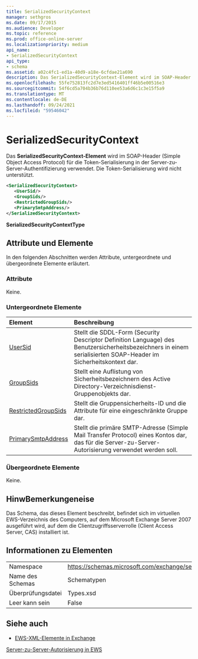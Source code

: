 ```yaml
---
title: SerializedSecurityContext
manager: sethgros
ms.date: 09/17/2015
ms.audience: Developer
ms.topic: reference
ms.prod: office-online-server
ms.localizationpriority: medium
api_name:
- SerializedSecurityContext
api_type:
- schema
ms.assetid: a02c4fc1-ed1a-40d9-a18e-6cfdae21a690
description: Das SerializedSecurityContext-Element wird im SOAP-Header (Simple Object Access Protocol) für die Token-Serialisierung in der Server-zu-Server-Authentifizierung verwendet. Die Token-Serialisierung wird nicht unterstützt.
ms.openlocfilehash: 55fe752813fc2d7e3ed5416401ff46b5e00516e3
ms.sourcegitcommit: 54f6cd5a704b36b76d110ee53a6d6c1c3e15f5a9
ms.translationtype: MT
ms.contentlocale: de-DE
ms.lasthandoff: 09/24/2021
ms.locfileid: "59546042"
---
```

# <a name="serializedsecuritycontext"></a>SerializedSecurityContext

Das **SerializedSecurityContext-Element** wird im SOAP-Header (Simple Object Access Protocol) für die Token-Serialisierung in der Server-zu-Server-Authentifizierung verwendet. Die Token-Serialisierung wird nicht unterstützt. 
  
```xml
<SerializedSecurityContext>
   <UserSid/>
   <GroupSids/>
   <RestrictedGroupSids/>
   <PrimarySmtpAddress/>
</SerializedSecurityContext>
```

 **SerializedSecurityContextType**
## <a name="attributes-and-elements"></a>Attribute und Elemente

In den folgenden Abschnitten werden Attribute, untergeordnete und übergeordnete Elemente erläutert.
  
### <a name="attributes"></a>Attribute

Keine.
  
### <a name="child-elements"></a>Untergeordnete Elemente

|**Element**|**Beschreibung**|
|:-----|:-----|
|[UserSid](usersid.md) <br/> |Stellt die SDDL-Form (Security Descriptor Definition Language) des Benutzersicherheitsbezeichners in einem serialisierten SOAP-Header im Sicherheitskontext dar.  <br/> |
|[GroupSids](groupsids.md) <br/> |Stellt eine Auflistung von Sicherheitsbezeichnern des Active Directory-Verzeichnisdienst-Gruppenobjekts dar.  <br/> |
|[RestrictedGroupSids](restrictedgroupsids.md) <br/> |Stellt die Gruppensicherheits-ID und die Attribute für eine eingeschränkte Gruppe dar.  <br/> |
|[PrimarySmtpAddress](primarysmtpaddress.md) <br/> |Stellt die primäre SMTP-Adresse (Simple Mail Transfer Protocol) eines Kontos dar, das für die Server-zu-Server-Autorisierung verwendet werden soll.  <br/> |
   
### <a name="parent-elements"></a>Übergeordnete Elemente

Keine.
  
## <a name="remarks"></a>HinwBemerkungeneise

Das Schema, das dieses Element beschreibt, befindet sich im virtuellen EWS-Verzeichnis des Computers, auf dem Microsoft Exchange Server 2007 ausgeführt wird, auf dem die Clientzugriffsserverrolle (Client Access Server, CAS) installiert ist.
  
## <a name="element-information"></a>Informationen zu Elementen

|||
|:-----|:-----|
|Namespace  <br/> |https://schemas.microsoft.com/exchange/services/2006/types  <br/> |
|Name des Schemas  <br/> |Schematypen  <br/> |
|Überprüfungsdatei  <br/> |Types.xsd  <br/> |
|Leer kann sein  <br/> |False  <br/> |
   
## <a name="see-also"></a>Siehe auch



- [EWS-XML-Elemente in Exchange](ews-xml-elements-in-exchange.md)


[Server-zu-Server-Autorisierung in EWS](https://msdn.microsoft.com/library/f1610a20-672d-448b-8c00-5b0fbcaf31cb%28Office.15%29.aspx)

